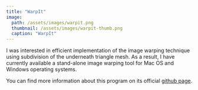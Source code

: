 ```yaml
---
title: "WarpIt"
image: 
  path: /assets/images/warpit.png
  thumbnail: /assets/images/warpit-thumb.png
  caption: "WarpIt"
---
```


I was interested in efficient implementation of the image warping technique using 
subdivision of the underneath triangle mesh. As a result, I have currently available 
a stand-alone image warping tool for Mac OS and Windows operating systems.

You can find more information about this program on its official
[github page](https://github.com/danston/warpit).
